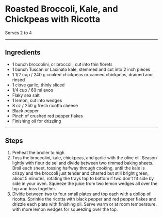 # Roasted Broccoli, Kale, and Chickpeas with Ricotta

Serves 2 to 4

---

## Ingredients

* 1 bunch broccolini, or broccoli, cut into thin florets
* 1 bunch Tuscan or Lacinato kale, stemmed and cut into 2 inch pieces
* 1 1/2 cup / 240 g cooked chickpeas or canned chickpeas, drained and rinsed
* 1 clove garlic, thinly sliced
* 1/4 cup / 60 ml evoo
* Flaky sea salt
* 1 lemon, cut into wedges
* 8 oz / 250 g fresh ricotta cheese
* Black pepper
* Pinch of crushed red pepper flakes
* Finishing oil for drizzling

---

## Steps

1.  Preheat the broiler to high.
2.  Toss the broccolini, kale, chickpeas, and garlic with the olive oil. Season lightly with fleur de sel and divide between two rimmed baking sheets. Broil each sheet, tossing halfway through cooking, until the kale is crispy and the broccoli just tender and charred but still bright green, about 5 minutes, rotating the trays top to bottom if two don't fit side by side in your oven. Squeeze the juice from two lemon wedges all over the top and toss together.
3.  Divide between two to four small plates and top each with a dollop of ricotta. Sprinkle the ricotta with black pepper and red pepper flakes and drizzle each plate with finishing oil. Serve warm or at room temperature, with more lemon wedges for squeezing over the top.